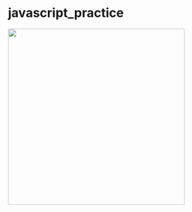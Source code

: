 # javascript_practice
<img src="https://cdn.dribbble.com/users/1127192/screenshots/3805025/js-day.gif" height=400 width=400>
